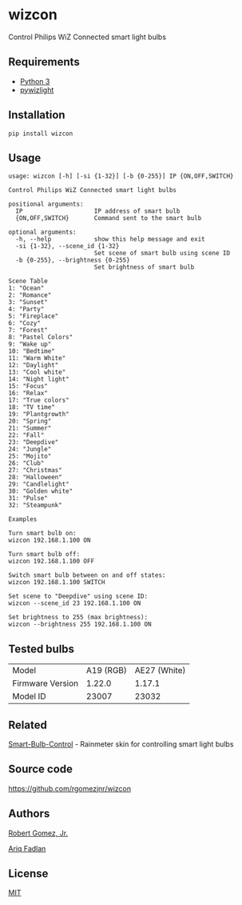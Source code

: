# wizcon
Control Philips WiZ Connected smart light bulbs

## Requirements
- [Python 3](https://www.python.org/downloads/)
- [pywizlight](https://github.com/sbidy/pywizlight)

## Installation
    pip install wizcon

## Usage
```
usage: wizcon [-h] [-si {1-32}] [-b {0-255}] IP {ON,OFF,SWITCH}

Control Philips WiZ Connected smart light bulbs

positional arguments:
  IP                    IP address of smart bulb
  {ON,OFF,SWITCH}       Command sent to the smart bulb

optional arguments:
  -h, --help            show this help message and exit
  -si {1-32}, --scene_id {1-32}
                        Set scene of smart bulb using scene ID
  -b {0-255}, --brightness {0-255}
                        Set brightness of smart bulb

Scene Table
1: "Ocean"
2: "Romance"
3: "Sunset"
4: "Party"
5: "Fireplace"
6: "Cozy"
7: "Forest"
8: "Pastel Colors"
9: "Wake up"
10: "Bedtime"
11: "Warm White"
12: "Daylight"
13: "Cool white"
14: "Night light"
15: "Focus"
16: "Relax"
17: "True colors"
18: "TV time"
19: "Plantgrowth"
20: "Spring"
21: "Summer"
22: "Fall"
23: "Deepdive"
24: "Jungle"
25: "Mojito"
26: "Club"
27: "Christmas"
28: "Halloween"
29: "Candlelight"
30: "Golden white"
31: "Pulse"
32: "Steampunk"

Examples

Turn smart bulb on:
wizcon 192.168.1.100 ON

Turn smart bulb off:
wizcon 192.168.1.100 OFF

Switch smart bulb between on and off states:
wizcon 192.168.1.100 SWITCH

Set scene to "Deepdive" using scene ID:
wizcon --scene_id 23 192.168.1.100 ON

Set brightness to 255 (max brightness):
wizcon --brightness 255 192.168.1.100 ON
```

## Tested bulbs

|                  |              |             |
| ---------------- | ------------ |------------ |
| Model            | A19 (RGB)    |AE27 (White) |
| Firmware Version | 1.22.0       |1.17.1       |
| Model ID         | 23007        |23032        |

## Related
[Smart-Bulb-Control](https://github.com/rgomezjnr/Smart-Bulb-Control) - Rainmeter skin for controlling smart light bulbs

## Source code
https://github.com/rgomezjnr/wizcon

## Authors
[Robert Gomez, Jr.](https://github.com/rgomezjnr)

[Ariq Fadlan](https://github.com/ariqfadlan)

## License
[MIT](https://github.com/rgomezjnr/wizcon/blob/master/LICENSE.txt)
